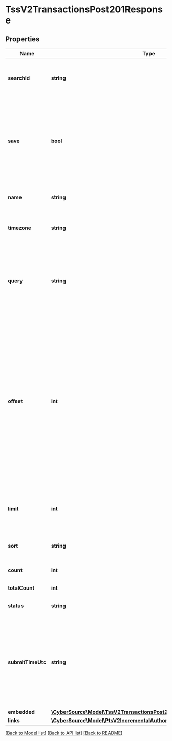 # TssV2TransactionsPost201Response

## Properties
Name | Type | Description | Notes
------------ | ------------- | ------------- | -------------
**searchId** | **string** | An unique identification number assigned by CyberSource to identify each Search request. | [optional] 
**save** | **bool** | Indicates whether or not you want to save this search request for future use. The options are:  * &#x60;true&#x60; * &#x60;false&#x60; (default value)  If set to &#x60;true&#x60;, this field returns &#x60;searchID&#x60; in the response. You can use this value to retrieve the details of the saved search. | [optional] 
**name** | **string** | Name of this search. When &#x60;save&#x60; is set to &#x60;true&#x60;, this search is saved with this name. | [optional] 
**timezone** | **string** | Merchant’s time zone in ISO standard, using the TZ database format. For example: &#x60;America/Chicago&#x60; | [optional] 
**query** | **string** | String that contains the filters and variables for which you want to search. For information about supported field-filters and operators, see the [Query Filters]( https://developer.cybersource.com/api/developer-guides/dita-txn-search-details-rest-api-dev-guide-102718/txn_search_api/creating_txn_search_request.html) section of the Transaction Search Developer Guide. | [optional] 
**offset** | **int** | Controls the starting point within the collection of results, which defaults to 0. The first item in the collection is retrieved by setting a zero offset.  For example, if you have a collection of 15 items to be retrieved from a resource and you specify limit&#x3D;5, you can retrieve the entire set of results in 3 successive requests by varying the offset value like this:  &#x60;offset&#x3D;0&#x60; &#x60;offset&#x3D;5&#x60; &#x60;offset&#x3D;10&#x60;  **Note:** If an offset larger than the number of results is provided, this will result in no embedded object being returned. | [optional] 
**limit** | **int** | Controls the maximum number of items that may be returned for a single request. The default is 20, the maximum is 2000. | [optional] 
**sort** | **string** | A comma separated list of the following form:  &#x60;submitTimeUtc:desc&#x60; | [optional] 
**count** | **int** | Results for this page, this could be below the limit. | [optional] 
**totalCount** | **int** | Total number of results. | [optional] 
**status** | **string** | The status of the submitted transaction. | [optional] 
**submitTimeUtc** | **string** | Time of request in UTC. Format: &#x60;YYYY-MM-DDThh:mm:ssZ&#x60; **Example** &#x60;2016-08-11T22:47:57Z&#x60; equals August 11, 2016, at 22:47:57 (10:47:57 p.m.). The &#x60;T&#x60; separates the date and the time. The &#x60;Z&#x60; indicates UTC.  Returned by Cybersource for all services. | [optional] 
**embedded** | [**\CyberSource\Model\TssV2TransactionsPost201ResponseEmbedded**](TssV2TransactionsPost201ResponseEmbedded.md) |  | [optional] 
**links** | [**\CyberSource\Model\PtsV2IncrementalAuthorizationPatch201ResponseLinks**](PtsV2IncrementalAuthorizationPatch201ResponseLinks.md) |  | [optional] 

[[Back to Model list]](../README.md#documentation-for-models) [[Back to API list]](../README.md#documentation-for-api-endpoints) [[Back to README]](../README.md)


